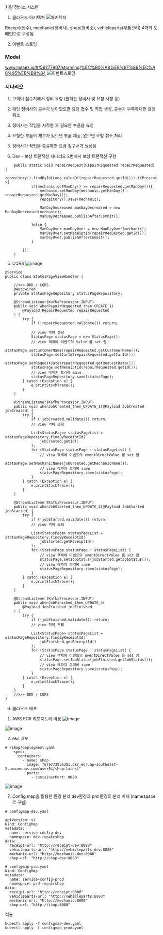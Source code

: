 차량 정비소 시스템 

1. 클라우드 아키텍쳐
![아키텍처](https://github.com/poplar0713/msa_VehicleRepairShop/assets/59277907/4c27eded-2fd0-4138-80a5-a084e52a3737)

Recepit(접수), mechanic(정비사), shop(정비소), vehicleparts(부품관리) 4개의 도메인으로 구성됨


2. 이벤트 스토밍
### Model
www.msaez.io/#/59277907/storming/%EC%B0%A8%EB%9F%89%EC%A0%95%EB%B9%84
![이벤트스토밍](https://github.com/poplar0713/msa_VehicleRepairShop/assets/59277907/602de239-7f70-4df6-9229-21b4993fe358)

### 시나리오
 1. 고객이 접수처에서 정비 요청 (원하는 정비사 및 요청 사항 등)
 2. 해당 정비사의 공수가 남아있으면 요청 접수 및 작업 생성, 공수가 부족하다면 요청 취소
 3. 정비사는 작업을 시작한 후 필요한 부품을 요청
 4. 요청한 부품의 재고가 있으면 부품 제공, 없으면 요청 취소 처리
 5. 정비사가 작업을 종료하면 요금 청구서가 생성됨



3. Dev - 보상 트랜잭션
 시나리오 2번에서 보상 트랜잭션 구현
```
    public static void repairRequest(RepairRequested repairRequested) {
        repository().findById(Long.valueOf(repairRequested.getId())).ifPresent(mechanic->{
            if(mechanic.getManDay() >= repairRequested.getManDay()){
                mechanic.setManDay(mechanic.getManDay() - repairRequested.getManDay()); 
                repository().save(mechanic);

                ManDayDecreased manDayDecreased = new ManDayDecreased(mechanic);
                manDayDecreased.publishAfterCommit();

            }else {
                ManDayOver manDayOver = new ManDayOver(mechanic);
                manDayOver.setReceiptId(repairRequested.getId()); 
                manDayOver.publishAfterCommit();
            }
            
        });
    }
```


5. CQRS
   ![image](https://github.com/poplar0713/msa_VehicleRepairShop/assets/59277907/0b8d70f9-d4af-414d-bf8e-a851e9898c82)
```
@Service
public class StatusPageViewHandler {

    //<<< DDD / CQRS
    @Autowired
    private StatusPageRepository statusPageRepository;

    @StreamListener(KafkaProcessor.INPUT)
    public void whenRepairRequested_then_CREATE_1(
        @Payload RepairRequested repairRequested
    ) {
        try {
            if (!repairRequested.validate()) return;

            // view 객체 생성
            StatusPage statusPage = new StatusPage();
            // view 객체에 이벤트의 Value 를 set 함
            statusPage.setCustomerName(repairRequested.getCustomerName());
            statusPage.setCarId(repairRequested.getCarId());
            statusPage.setRequestDate(repairRequested.getRequestDate());
            statusPage.setReceiptId(repairRequested.getId());
            // view 레파지 토리에 save
            statusPageRepository.save(statusPage);
        } catch (Exception e) {
            e.printStackTrace();
        }
    }

    @StreamListener(KafkaProcessor.INPUT)
    public void whenJobCreated_then_UPDATE_1(@Payload JobCreated jobCreated) {
        try {
            if (!jobCreated.validate()) return;
            // view 객체 조회

            List<StatusPage> statusPageList = statusPageRepository.findByReceiptId(
                jobCreated.getId()
            );
            for (StatusPage statusPage : statusPageList) {
                // view 객체에 이벤트의 eventDirectValue 를 set 함
                statusPage.setMechanicName(jobCreated.getMechanicName());
                // view 레파지 토리에 save
                statusPageRepository.save(statusPage);
            }
        } catch (Exception e) {
            e.printStackTrace();
        }
    }

    @StreamListener(KafkaProcessor.INPUT)
    public void whenJobStarted_then_UPDATE_2(@Payload JobStarted jobStarted) {
        try {
            if (!jobStarted.validate()) return;
            // view 객체 조회

            List<StatusPage> statusPageList = statusPageRepository.findByReceiptId(
                jobStarted.getReceiptId()
            );
            for (StatusPage statusPage : statusPageList) {
                // view 객체에 이벤트의 eventDirectValue 를 set 함
                statusPage.setJobStatus(jobStarted.getJobStatus());
                // view 레파지 토리에 save
                statusPageRepository.save(statusPage);
            }
        } catch (Exception e) {
            e.printStackTrace();
        }
    }

    @StreamListener(KafkaProcessor.INPUT)
    public void whenJobFinished_then_UPDATE_3(
        @Payload JobFinished jobFinished
    ) {
        try {
            if (!jobFinished.validate()) return;
            // view 객체 조회

            List<StatusPage> statusPageList = statusPageRepository.findByReceiptId(
                jobFinished.getReceiptId()
            );
            for (StatusPage statusPage : statusPageList) {
                // view 객체에 이벤트의 eventDirectValue 를 set 함
                statusPage.setJobStatus(jobFinished.getJobStatus());
                // view 레파지 토리에 save
                statusPageRepository.save(statusPage);
            }
        } catch (Exception e) {
            e.printStackTrace();
        }
    }
    //>>> DDD / CQRS
}

```

6. 클라우드 배포
  1) AWS ECR 리포지토리 이용
![image](https://github.com/poplar0713/msa_VehicleRepairShop/assets/59277907/1ab77cec-a94d-42dc-a6f4-c83da71e75ca)

![image](https://github.com/poplar0713/msa_VehicleRepairShop/assets/59277907/b5a5955b-489e-45de-b815-6e61b41876f9)


  2) eks 배포
```
# /shop/deployment.yaml
    spec:
      containers:
        - name: shop
          image: "879772956301.dkr.ecr.ap-southeast-2.amazonaws.com/user04/shop:latest"
          ports:
            - containerPort: 8080
```
![image](https://github.com/poplar0713/msa_VehicleRepairShop/assets/59277907/55266809-67cd-4d5b-94c2-66a7d23337da)


7. Config map을 활용한 환경 분리
   dev환경과 prd 환경의 분리 예제 (namespace로 구별)
```
# configmap-dev.yaml

apiVersion: v1
kind: ConfigMap
metadata:
  name: service-config-dev
  namespace: dev-repairshop
data:
  receipt-url: "http://receipt-dev:8080"
  vehicleparts-url: "http://vehicleparts-dev:8080"
  mechanic-url: "http://mechanic-dev:8080"
  shop-url: "http://shop-dev:8080"

```


```
# configmap-prd.yaml
kind: ConfigMap
metadata:
  name: service-config-prod
  namespace: prd-repairshop
data:
  receipt-url: "http://receipt:8080"
  vehicleparts-url: "http://vehicleparts:8080"
  mechanic-url: "http://mechanic:8080"
  shop-url: "http://shop:8080"
```

적용
```
kubectl apply -f configmap-dev.yaml
kubectl apply -f configmap-prod.yaml
```





 



